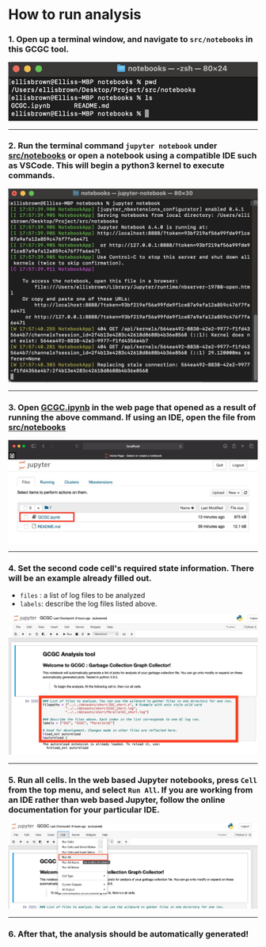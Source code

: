 # How to run analysis

### 1. Open up a terminal window, and navigate to `src/notebooks` in this GCGC tool.

<img src="images/terminal_start.jpg" alt="terminal window in correct directory" />

--- 

### 2. Run the terminal command `jupyter notebook` under [src/notebooks](./src/notebooks) or open a notebook using a compatible IDE such as VSCode. This will begin a python3 kernel to execute commands.

<img src="images/open_notebook_with_terminal.jpg" alt="Opening notebook using terminal" />

---

### 3. Open [GCGC.ipynb](./src/notebooks/GCGC.ipynb) in the web page that opened as a result of running the above command. If using an IDE, open the file from [src/notebooks](src/notebooks)

<img src="images/open_tree_notebooks.jpg" alt="Opening jupyter notebooks tree" />

---

### 4. Set the second code cell's required state information. There will be an example already filled out.
   - `files` : a list of log files to be analyzed
   - `labels`: describe the log files listed above. 

<img src="images/set_filepaths_and_labels.jpg" alt="Setting the state variables"/>

---

### 5. Run all cells. In the web based Jupyter notebooks, press `Cell` from the top menu, and select `Run All`. If you are working from an IDE rather than web based Jupyter, follow the online documentation for your particular IDE.  

<img src="images/run_all_cells.jpg" />

--- 

### 6. After that, the analysis should be automatically generated!